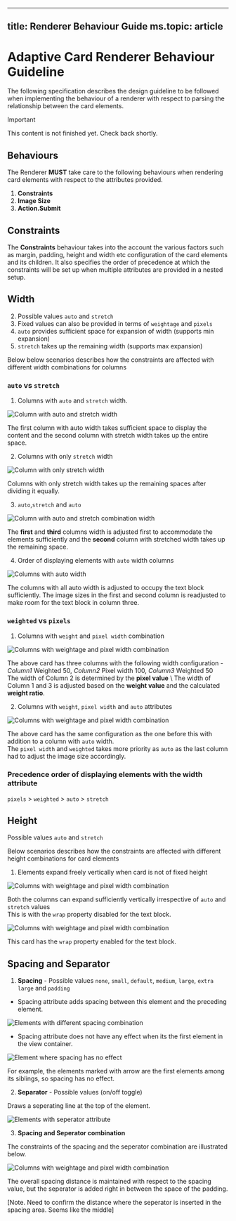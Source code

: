 

---
title: Renderer Behaviour Guide
ms.topic: article
---


# Adaptive Card Renderer Behaviour Guideline

The following specification describes the design guideline to be followed when implementing the behaviour of a renderer with respect to parsing the relationship between the card elements. 
> [!IMPORTANT]
> 
> This content is not finished yet. Check back shortly.


## Behaviours 

The Renderer **MUST** take care to the following behaviours when rendering card elements with respect to the attributes provided. 

1. **Constraints**
2. **Image Size**
3. **Action.Submit**

## Constraints

The **Constraints** behaviour takes into the account the various factors such as margin, padding, height and width etc configuration of the card elements and its children. It also specifies the order of precedence at which the constraints will be set up when multiple attributes are provided in a nested setup. 


## Width 

2. Possible values  `auto` and `stretch` 
3. Fixed values can also be provided in terms of `weightage` and `pixels`
4. `auto` provides sufficient space for expansion of width (supports min expansion)
5. `stretch` takes up the remaining width (supports max expansion)

Below below scenarios describes how the constraints are affected with different width combinations for columns

### `auto` vs `stretch`
1. Columns with `auto` and `stretch` width.

![Column with auto and stretch width](https://github.com/manujai/AdaptiveCards/blob/doc_renderer_behaviour/AdaptiveCards/content/width_1_auto_stretch.png)

The first column with auto width takes sufficient space to display the content and the second column with stretch width takes up the entire space.

2. Columns with only `stretch` width

![Column with only stretch width](https://github.com/manujai/AdaptiveCards/blob/doc_renderer_behaviour/AdaptiveCards/content/width_2_stretch_stretch.png)

Columns with only stretch width takes up the remaining spaces after dividing it equally.

3. `auto`,`stretch` and `auto` 

![Column with auto and stretch combination width](https://github.com/manujai/AdaptiveCards/blob/doc_renderer_behaviour/AdaptiveCards/content/width3_auto_stretch_auto.png)

The **first** and **third** columns width is adjusted first to accommodate the elements sufficiently and the **second** column with stretched width takes up the remaining space. 

4. Order of displaying elements with `auto` width columns

![Columns with auto width](https://github.com/manujai/AdaptiveCards/blob/doc_renderer_behaviour/AdaptiveCards/content/width6_all_auto.png)

The columns with all auto width is adjusted to occupy the text block sufficiently. The image sizes in the first and second column is readjusted to make room for the text block in column three. 

### `weighted` vs `pixels`

1. Columns with `weight` and `pixel width` combination

![Columns with weightage and pixel width combination](https://github.com/manujai/AdaptiveCards/blob/doc_renderer_behaviour/AdaptiveCards/content/width_4_w50_p100_w50.png)

The above card has three columns with the following width configuration - \
*Column1* Weighted 50, *Column2* Pixel width 100, *Column3* Weighted 50\
The width of Column 2 is determined by the **pixel value** \ 
The width of Column 1 and 3 is adjusted based on the **weight value** and the calculated **weight ratio**.

2. Columns with `weight`, `pixel width` and `auto` attributes

![Columns with weightage and pixel width combination](https://github.com/manujai/AdaptiveCards/blob/doc_renderer_behaviour/AdaptiveCards/content/width5_w50_p100_w50_auto.png)

The above card has the same configuration as the one before this with addition to a column with `auto` width.\
The `pixel width` and `weighted` takes more priority as `auto` as  the last column had to adjust the image size accordingly. 

### Precedence order of displaying elements with the width attribute
`pixels` > `weighted` > `auto` > `stretch` 


## Height 

 Possible values  `auto` and `stretch` 

Below  scenarios describes how the constraints are affected with different height combinations for card elements

1. Elements expand freely vertically when card is not of fixed height

![Columns with weightage and pixel width combination](https://github.com/manujai/AdaptiveCards/blob/doc_renderer_behaviour/AdaptiveCards/content/height1_text_wrap_off.png)

Both the columns can expand sufficiently vertically irrespective of `auto` and `stretch` values\
This is with the `wrap` property disabled for the text block.

![Columns with weightage and pixel width combination](https://github.com/manujai/AdaptiveCards/blob/doc_renderer_behaviour/AdaptiveCards/content/height2_text_wrap_on.png)

This card has the `wrap` property enabled for the text block. 


## Spacing and Separator

 1. **Spacing** - Possible values `none`, `small`, `default`, `medium`, `large`, `extra large` and `padding` 

* Spacing attribute adds spacing between this element and the preceding element.

![Elements with different spacing combination](https://github.com/manujai/AdaptiveCards/blob/doc_renderer_behaviour/AdaptiveCards/content/spacing1.png)

* Spacing attribute does not have any effect when its the first element in the view container. 

![Element where spacing has no effect](https://github.com/manujai/AdaptiveCards/blob/doc_renderer_behaviour/AdaptiveCards/content/spacing_no_effect.png)

For example, the elements marked with arrow are the first elements among its siblings, so spacing has no effect. 

 2. **Separator** - Possible values (on/off toggle)

Draws a seperating line at the top of the element.

![Elements with seperator attribute](https://github.com/manujai/AdaptiveCards/blob/doc_renderer_behaviour/AdaptiveCards/content/spacing3_seperator.png)

3. **Spacing and Seperator combination**

The constraints of the spacing and the seperator combination are illustrated below. 

![Columns with weightage and pixel width combination](https://github.com/manujai/AdaptiveCards/blob/doc_renderer_behaviour/AdaptiveCards/content/spacing4_with_seperator.png)

The overall spacing distance is maintained with respect to the spacing value, but the seperator is added right in between the space of the padding. 

[Note. Need to confirm the distance where the seperator is inserted in the spacing area. Seems like the middle]



